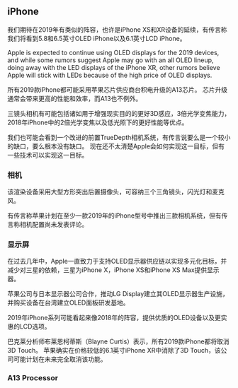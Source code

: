 

## iPhone

我们期待在2019年有类似的阵容，也许是iPhone XS和XR设备的延续，有传言称我们将看到5.8和6.5英寸OLED iPhone以及6.1英寸LCD iPhone。

Apple is expected to continue using OLED displays for the 2019 devices, and while some rumors suggest Apple may go with an all OLED lineup, doing away with the LED displays of the iPhone XR, other rumors believe Apple will stick with LEDs because of the high price of OLED displays.

所有2019款iPhone都可能采用苹果芯片供应商台积电升级的A13芯片。 芯片升级通常会带来更高的性能和效率，而A13也不例外。

三镜头相机有可能包括诸如用于增强现实目的的更好3D感应，3倍光学变焦能力，2018年iPhone中的2倍光学变焦以及低光照下的更好性能等优点。

我们也可能会看到一个改进的前置TrueDepth相机系统，有传言说要么是一个较小的缺口，要么根本没有缺口。 现在还不太清楚Apple会如何实现这一目标，但有一些技术可以实现这一目标。

### 相机

该渲染设备采用大型方形突出后置摄像头，可容纳三个三角镜头，闪光灯和麦克风。

有传言称苹果计划在至少一款2019年的iPhone型号中推出三款相机系统，但有传言称相机配置尚未发表评论。

### 显示屏

在过去几年中，Apple一直致力于支持OLED显示器供应链以实现多元化目标，并减少对三星的依赖，三星为iPhone X，iPhone XS和iPhone XS Max提供显示器。

苹果公司与日本显示器公司合作，推动LG Display建立其OLED显示器生产设施，并购买设备在台湾建立OLED面板研发基地。

2019年iPhone系列可能看起来像2018年的阵容，提供优质的OLED设备以及更实惠的LCD选项。

巴克莱分析师布莱恩柯蒂斯（Blayne Curtis）表示，所有2019款iPhone都将取消3D Touch。 苹果确实在价格较低的6.1英寸iPhone XR中消除了3D Touch，该公司可能计划在未来完全取消该功能。

### A13 Processor

